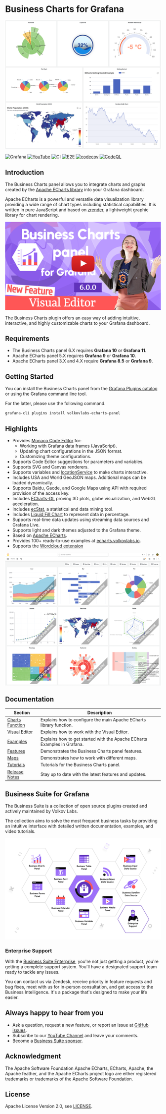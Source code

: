 # Business Charts for Grafana

![ECharts](https://github.com/VolkovLabs/business-charts/raw/main/src/img/dashboard.png)

![Grafana](https://img.shields.io/badge/Grafana-11.2-orange)
[![YouTube](https://img.shields.io/badge/YouTube-Playlist-red)](https://youtube.com/playlist?list=PLPow72ygztmQHGWFqksEf3LebUfhqBfFu)
![CI](https://github.com/volkovlabs/business-charts/workflows/CI/badge.svg)
![E2E](https://github.com/volkovlabs/business-charts/workflows/E2E/badge.svg)
[![codecov](https://codecov.io/gh/VolkovLabs/business-charts/branch/main/graph/badge.svg)](https://codecov.io/gh/VolkovLabs/business-charts)
[![CodeQL](https://github.com/VolkovLabs/business-charts/actions/workflows/codeql-analysis.yml/badge.svg)](https://github.com/VolkovLabs/business-charts/actions/workflows/codeql-analysis.yml)

## Introduction

The Business Charts panel allows you to integrate charts and graphs created by the [Apache ECharts library](https://echarts.apache.org/en/index.html) into your Grafana dashboard.

Apache ECharts is a powerful and versatile data visualization library providing a wide range of chart types including statistical capabilities. It is written in pure JavaScript and based on [zrender](http://ecomfe.github.io/zrender/), a lightweight graphic library for chart rendering.

[![Business Charts panel for Grafana 6.0.0 powered by Apache ECharts library | Visual Editor tutorial](https://raw.githubusercontent.com/volkovlabs/business-charts/main/img/business-charts.png)](https://youtu.be/adOjUxrfysc)

The Business Charts plugin offers an easy way of adding intuitive, interactive, and highly customizable charts to your Grafana dashboard.

## Requirements

- The Business Charts panel 6.X requires **Grafana 10** or **Grafana 11**.
- Apache ECharts panel 5.X requires **Grafana 9** or **Grafana 10**.
- Apache ECharts panel 3.X and 4.X require **Grafana 8.5** or **Grafana 9**.

## Getting Started

You can install the Business Charts panel from the [Grafana Plugins catalog](https://grafana.com/grafana/plugins/volkovlabs-echarts-panel/) or using the Grafana command line tool.

For the latter, please use the following command.

```bash
grafana-cli plugins install volkovlabs-echarts-panel
```

## Highlights

- Provides [Monaco Code Editor](https://microsoft.github.io/monaco-editor/) for:
  - Working with Grafana data frames (JavaScript).
  - Updating chart configurations in the JSON format.
  - Customizing theme configurations.
- Supports Code Editor suggestions for parameters and variables.
- Supports SVG and Canvas renderers.
- Supports variables and [locationService](https://grafana.com/docs/grafana/latest/developers/plugins/create-a-grafana-plugin/extend-a-plugin/add-support-for-variables/#set-a-variable-from-your-plugin) to make charts interactive.
- Includes USA and World GeoJSON maps. Additional maps can be loaded dynamically.
- Supports Baidu, Gaode, and Google Maps using API with required provision of the access key.
- Includes [ECharts-GL](https://github.com/ecomfe/echarts-gl) proving 3D plots, globe visualization, and WebGL acceleration.
- Includes [ecStat](https://github.com/ecomfe/echarts-stat), a statistical and data mining tool.
- Includes [Liquid Fill Chart](https://github.com/ecomfe/echarts-liquidfill) to represent data in percentage.
- Supports real-time data updates using streaming data sources and Grafana Live.
- Supports light and dark themes adjusted to the Grafana theme.
- Based on [Apache ECharts](https://github.com/apache/echarts/releases/tag/5.5.1).
- Provides 100+ ready-to-use examples at [echarts.volkovlabs.io](https://echarts.volkovlabs.io).
- Supports the [Wordcloud extension](https://github.com/ecomfe/echarts-wordcloud)

[![Examples](https://github.com/VolkovLabs/business-charts/raw/main/src/img/examples.png)](https://echarts.volkovlabs.io)

## Documentation

| Section                                                                      | Description                                                              |
| ---------------------------------------------------------------------------- | ------------------------------------------------------------------------ |
| [Charts Function](https://volkovlabs.io/plugins/business-charts/options/)    | Explains how to configure the main Apache ECharts library function.      |
| [Visual Editor](https://volkovlabs.io/plugins/business-charts/visualeditor/) | Explains how to work with the Visual Editor.                             |
| [Examples](https://volkovlabs.io/plugins/business-charts/examples/)          | Explains how to get started with the Apache ECharts Examples in Grafana. |
| [Features](https://volkovlabs.io/plugins/business-charts/features/)          | Demonstrates the Business Charts panel features.                         |
| [Maps](https://volkovlabs.io/plugins/maps/)                                  | Demonstrates how to work with different maps.                            |
| [Tutorials](https://volkovlabs.io/plugins/business-charts/tutorials/)        | Tutorials for the Business Charts panel.                                 |
| [Release Notes](https://volkovlabs.io/plugins/business-charts/release/)      | Stay up to date with the latest features and updates.                    |

## Business Suite for Grafana

The Business Suite is a collection of open source plugins created and actively maintained by Volkov Labs.

The collection aims to solve the most frequent business tasks by providing an intuitive interface with detailed written documentation, examples, and video tutorials.

[![Business Suite for Grafana](https://raw.githubusercontent.com/VolkovLabs/.github/main/business.png)](https://volkovlabs.io/plugins/)

### Enterprise Support

With the [Business Suite Enterprise](https://volkovlabs.io/pricing/), you're not just getting a product, you're getting a complete support system. You'll have a designated support team ready to tackle any issues.

You can contact us via Zendesk, receive priority in feature requests and bug fixes, meet with us for in-person consultation, and get access to the Business Intelligence. It's a package that's designed to make your life easier.

## Always happy to hear from you

- Ask a question, request a new feature, or report an issue at [GitHub issues](https://github.com/volkovlabs/business-charts/issues).
- Subscribe to our [YouTube Channel](https://youtube.com/@volkovlabs) and leave your comments.
- Become a [Business Suite sponsor](https://github.com/sponsors/VolkovLabs).

## Acknowledgment

The Apache Software Foundation Apache ECharts, ECharts, Apache, the Apache feather, and the Apache ECharts project logo are either registered trademarks or trademarks of the Apache Software Foundation.

## License

Apache License Version 2.0, see [LICENSE](https://github.com/volkovlabs/business-charts/blob/main/LICENSE).
